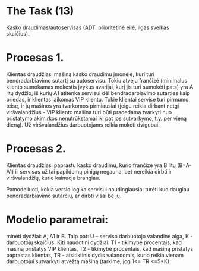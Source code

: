 # The Task (13)
Kasko draudimas/autoservisas (ADT: prioritetinė eilė, ilgas sveikas skaičius).

# Procesas 1.
Klientas draudžiasi mašiną kasko draudimu įmonėje, kuri turi bendradarbiavimo sutartį su autoservisu. Tokiu atveju frančizė (minimalus kliento sumokamas mokestis įvykus avarijai, kurį jis turi sumokėti pats) yra A litų dydžio, iš kurių A1 atitenka servisui dėl bendradarbiavimo sutarties kaip priedas, ir klientas laikomas VIP klientu. Tokie klientai servise turi pirmumo teisę, ir jų mašinos yra tvarkomos pirmiausiai (jeigu reikia dirbant netgi viršvalandžius - VIP kliento mašina turi būti pradedama tvarkyti nuo pristatymo akimirkos nenutrūkstamai iki pat jos sutvarkymo, t.y. per vieną dieną). Už viršvalandžius darbuotojams reikia mokėti dvigubai.

# Procesas 2.
Klientas draudžiasi paprastu kasko draudimu, kurio frančizė yra B litų (B=A-A1) ir servisas už tai papildomų pinigų negauna, bet nereikia dirbti ir viršvalandžių, kurie kainuoja brangiau.

Pamodeliuoti, kokia verslo logika servisui naudingiausia: turėti kuo daugiau bendradarbiavimo sutarčių, ar dirbti visai be jų.

# Modelio parametrai:
minėti dydžiai: A, A1 ir B. Taip pat: U – serviso darbuotojo valandinė alga, K - darbuotojų skaičius.  Kiti naudotini dydžiai: T1 - tikimybė procentais, kad mašiną pristatys VIP klientas, T2 - tikimybė procentais, kad mašiną pristatys paprastas klientas, TR - atsitiktinis dydis valandomis, kurio reikia vienam darbuotojui sutvarkyti atvežtą mašiną (tarkime, jog 1<= TR <=5*K).
